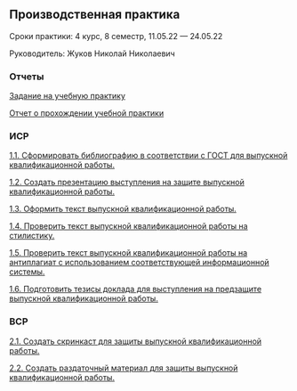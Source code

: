 ## Производственная практика
Сроки практики: 4 курс, 8 семестр, 11.05.22 — 24.05.22

Руководитель: Жуков Николай Николаевич
### Отчеты
[Задание на учебную практику]()

[Отчет о прохождении учебной практики]()
### ИСР
[1.1. Сформировать библиографию в соответствии с ГОСТ для выпускной квалификационной работы.](https://github.com/polinalazebnikova/Practice-4-2022-may/blob/master/%D0%97%D0%B0%D0%B4%D0%B0%D0%BD%D0%B8%D1%8F/%D0%9B%D0%B0%D0%B7%D0%B5%D0%B1%D0%BD%D0%B8%D0%BA%D0%BE%D0%B2%D0%B0%20%D0%98%D0%A1%D0%A0%201.1.pdf)

[1.2. Создать презентацию выступления на защите выпускной квалификационной работы.](https://github.com/polinalazebnikova/Practice-4-2022-may/blob/master/%D0%97%D0%B0%D0%B4%D0%B0%D0%BD%D0%B8%D1%8F/%D0%9B%D0%B0%D0%B7%D0%B5%D0%B1%D0%BD%D0%B8%D0%BA%D0%BE%D0%B2%D0%B0%20%D0%98%D0%A1%D0%A0%201.2.pptx)

[1.3. Оформить текст выпускной квалификационной работы.]()

[1.4. Проверить текст выпускной квалификационной работы на стилистику.](https://github.com/polinalazebnikova/Practice-4-2022-may/blob/master/%D0%97%D0%B0%D0%B4%D0%B0%D0%BD%D0%B8%D1%8F/%D0%9B%D0%B0%D0%B7%D0%B5%D0%B1%D0%BD%D0%B8%D0%BA%D0%BE%D0%B2%D0%B0%20%D0%98%D0%A1%D0%A0%201.4.png)

[1.5. Проверить текст выпускной квалификационной работы на антиплагиат с использованием соответствующей информационной системы.]()

[1.6. Подготовить тезисы доклада для выступления на предзащите выпускной квалификационной работы.]()

### ВСР

[2.1. Создать скринкаст для защиты выпускной квалификационной работы.](https://drive.google.com/file/d/1oC8HBkEfKZIpifyiZo2DKpW5ADy2vkfg/view?usp=sharing)

[2.2. Создать раздаточный материал для защиты выпускной квалификационной работы.](https://github.com/polinalazebnikova/Practice-4-2022-may/blob/master/%D0%97%D0%B0%D0%B4%D0%B0%D0%BD%D0%B8%D1%8F/%D0%9B%D0%B0%D0%B7%D0%B5%D0%B1%D0%BD%D0%B8%D0%BA%D0%BE%D0%B2%D0%B0%20%D0%92%D0%A1%D0%A0%202.2.pdf)
